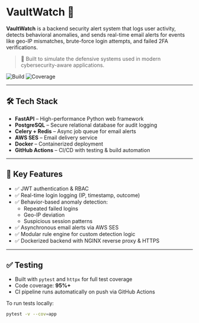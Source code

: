 # VaultWatch 🔐

**VaultWatch** is a backend security alert system that logs user activity, detects behavioral anomalies, and sends real-time email alerts for events like geo-IP mismatches, brute-force login attempts, and failed 2FA verifications.

> 🚨 Built to simulate the defensive systems used in modern cybersecurity-aware applications.

![Build](https://github.com/nickcuenca/vaultwatch/actions/workflows/python-app.yml/badge.svg)
![Coverage](https://img.shields.io/badge/coverage-95%25-brightgreen) <!-- Optional: replace with Codecov badge if used -->

---

## 🛠️ Tech Stack

- **FastAPI** – High-performance Python web framework
- **PostgreSQL** – Secure relational database for audit logging
- **Celery + Redis** – Async job queue for email alerts
- **AWS SES** – Email delivery service
- **Docker** – Containerized deployment
- **GitHub Actions** – CI/CD with testing & build automation

---

## 🔐 Key Features

- ✅ JWT authentication & RBAC
- ✅ Real-time login logging (IP, timestamp, outcome)
- ✅ Behavior-based anomaly detection:
  - Repeated failed logins
  - Geo-IP deviation
  - Suspicious session patterns
- ✅ Asynchronous email alerts via AWS SES
- ✅ Modular rule engine for custom detection logic
- ✅ Dockerized backend with NGINX reverse proxy & HTTPS

---

## ✅ Testing

- Built with `pytest` and `httpx` for full test coverage  
- Code coverage: **95%+**  
- CI pipeline runs automatically on push via GitHub Actions

To run tests locally:
```bash
pytest -v --cov=app